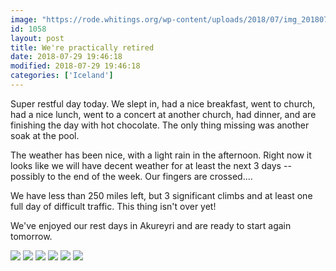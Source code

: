 ```yaml
---
image: "https://rode.whitings.org/wp-content/uploads/2018/07/img_20180729_143300.jpg"
id: 1058
layout: post
title: We're practically retired
date: 2018-07-29 19:46:18
modified: 2018-07-29 19:46:18
categories: ['Iceland']
---
```


Super restful day today. We slept in, had a nice breakfast, went to church, had a nice lunch, went to a concert at another church, had dinner, and are finishing the day with hot chocolate. The only thing missing was another soak at the pool.

The weather has been nice, with a light rain in the afternoon. Right now it looks like we will have decent weather for at least the next 3 days -- possibly to the end of the week. Our fingers are crossed....

We have less than 250 miles left, but 3 significant climbs and at least one full day of difficult traffic. This thing isn't over yet!

We've enjoyed our rest days in Akureyri and are ready to start again tomorrow.

![](https://whitingpt.files.wordpress.com/2018/07/img_20180729_103846.jpg)
![](https://whitingpt.files.wordpress.com/2018/07/img_20180729_142854.jpg)
![](https://whitingpt.files.wordpress.com/2018/07/img_20180729_141758.jpg)
![](https://whitingpt.files.wordpress.com/2018/07/img_20180729_164138.jpg)
![](https://whitingpt.files.wordpress.com/2018/07/img_20180729_1529311311344185550907119.jpg)
![](https://whitingpt.files.wordpress.com/2018/07/img_20180729_1733598068922925447757502.jpg)
